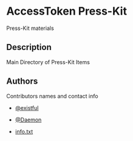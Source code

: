 # AccessToken Press-Kit

Press-Kit materials

## Description

Main Directory of Press-Kit Items

## Authors

Contributors names and contact info

- [@existful](https://github.com/existful)
- [@Daemon](https://github.com/le3ch-tech)

- [info.txt](https://github.com/AccessToken-Network/axtn-press-kit/blob/main/info.txt)
